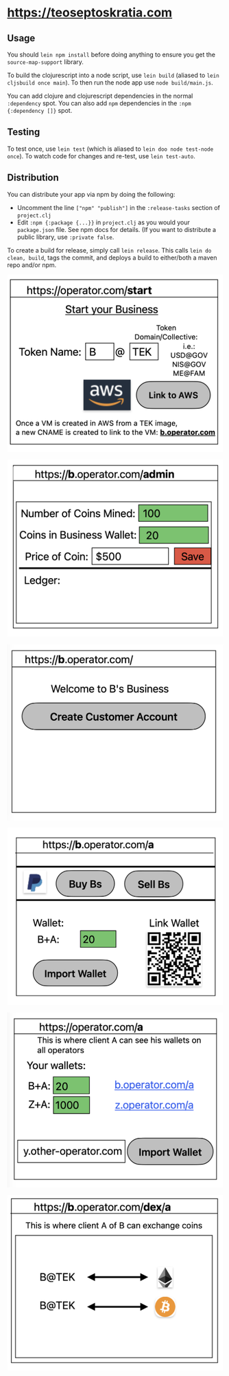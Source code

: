 # https://teoseptoskratia.com

## Usage

You should `lein npm install` before doing anything to ensure you get the `source-map-support` library.

To build the clojurescript into a node script, use `lein build` (aliased to `lein cljsbuild once main`).
To then run the node app use `node build/main.js`.

You can add clojure and clojurescript dependencies in the normal `:dependency` spot.
You can also add `npm` dependencies in the `:npm {:dependency []}` spot.

## Testing

To test once, use `lein test` (which is aliased to `lein doo node test-node once`).
To watch code for changes and re-test, use `lein test-auto`.

## Distribution

You can distribute your app via npm by doing the following:

- Uncomment the line `["npm" "publish"]` in the `:release-tasks` section of `project.clj`
- Edit `:npm {:package {...}}` in `project.clj` as you would your `package.json` file. See npm docs for details. (If you want to distribute a public library, use `:private false`.

To create a build for release, simply call `lein release`.
This calls `lein do clean, build`, tags the commit, and deploys a build to either/both a maven repo and/or npm.


![Alt Start](1.Start.png "Start")

![Alt Admin](2.Admin.png "Admin")

![Alt Create_Customer](3.Create_Customer.png "Create Customer")

![Alt Customer](4.Customer.png "Customer")

![Alt Wallets](5.Wallets.png "Wallets")

![Alt DEX](6.DEX.png "DEX")
